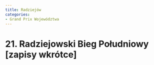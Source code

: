 ```yaml
---
title: Radziejów
categories:
- Grand Prix Województwa
---
```


# 21. Radziejowski Bieg Południowy [zapisy wkrótce]
